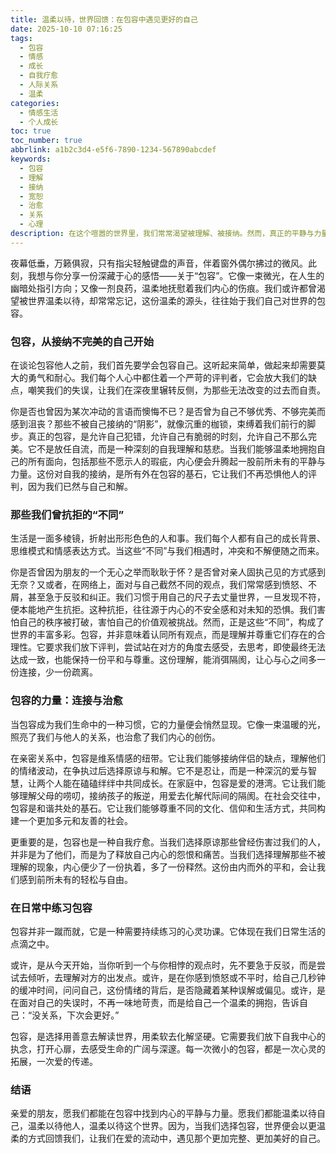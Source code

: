 ```yaml
---
title: 温柔以待，世界回馈：在包容中遇见更好的自己
date: 2025-10-10 07:16:25
tags:
  - 包容
  - 情感
  - 成长
  - 自我疗愈
  - 人际关系
  - 温柔
categories:
  - 情感生活
  - 个人成长
toc: true
toc_number: true
abbrlink: a1b2c3d4-e5f6-7890-1234-567890abcdef
keywords:
  - 包容
  - 理解
  - 接纳
  - 宽恕
  - 治愈
  - 关系
  - 心理
description: 在这个喧嚣的世界里，我们常常渴望被理解、被接纳。然而，真正的平静与力量，或许正藏在我们内心深处那份对“包容”的理解与实践中。它不仅仅是对他人的宽宏大量，更是对自己过往、对世间万象的温柔以待。当我们学会包容，便是在为心灵打开一扇窗，让阳光洒进来，让爱流动起来，最终，在这份温柔的回馈中，遇见一个更加完整、更加美好的自己。
---
```


夜幕低垂，万籁俱寂，只有指尖轻触键盘的声音，伴着窗外偶尔拂过的微风。此刻，我想与你分享一份深藏于心的感悟——关于“包容”。它像一束微光，在人生的幽暗处指引方向；又像一剂良药，温柔地抚慰着我们内心的伤痕。我们或许都曾渴望被世界温柔以待，却常常忘记，这份温柔的源头，往往始于我们自己对世界的包容。

### 包容，从接纳不完美的自己开始

在谈论包容他人之前，我们首先要学会包容自己。这听起来简单，做起来却需要莫大的勇气和耐心。我们每个人心中都住着一个严苛的评判者，它会放大我们的缺点，嘲笑我们的失误，让我们在深夜里辗转反侧，为那些无法改变的过去而自责。

你是否也曾因为某次冲动的言语而懊悔不已？是否曾为自己不够优秀、不够完美而感到沮丧？那些不被自己接纳的“阴影”，就像沉重的枷锁，束缚着我们前行的脚步。真正的包容，是允许自己犯错，允许自己有脆弱的时刻，允许自己不那么完美。它不是放任自流，而是一种深刻的自我理解和慈悲。当我们能够温柔地拥抱自己的所有面向，包括那些不愿示人的瑕疵，内心便会升腾起一股前所未有的平静与力量。这份对自我的接纳，是所有外在包容的基石，它让我们不再恐惧他人的评判，因为我们已然与自己和解。

### 那些我们曾抗拒的“不同”

生活是一面多棱镜，折射出形形色色的人和事。我们每个人都有自己的成长背景、思维模式和情感表达方式。当这些“不同”与我们相遇时，冲突和不解便随之而来。

你是否曾因为朋友的一个无心之举而耿耿于怀？是否曾对亲人固执己见的方式感到无奈？又或者，在网络上，面对与自己截然不同的观点，我们常常感到愤怒、不屑，甚至急于反驳和纠正。我们习惯于用自己的尺子去丈量世界，一旦发现不符，便本能地产生抗拒。这种抗拒，往往源于内心的不安全感和对未知的恐惧。我们害怕自己的秩序被打破，害怕自己的价值观被挑战。然而，正是这些“不同”，构成了世界的丰富多彩。包容，并非意味着认同所有观点，而是理解并尊重它们存在的合理性。它要求我们放下评判，尝试站在对方的角度去感受，去思考，即使最终无法达成一致，也能保持一份平和与尊重。这份理解，能消弭隔阂，让心与心之间多一份连接，少一份疏离。

### 包容的力量：连接与治愈

当包容成为我们生命中的一种习惯，它的力量便会悄然显现。它像一束温暖的光，照亮了我们与他人的关系，也治愈了我们内心的创伤。

在亲密关系中，包容是维系情感的纽带。它让我们能够接纳伴侣的缺点，理解他们的情绪波动，在争执过后选择原谅与和解。它不是忍让，而是一种深沉的爱与智慧，让两个人能在磕磕绊绊中共同成长。在家庭中，包容是爱的港湾。它让我们能够理解父母的唠叨，接纳孩子的叛逆，用爱去化解代际间的隔阂。在社会交往中，包容是和谐共处的基石。它让我们能够尊重不同的文化、信仰和生活方式，共同构建一个更加多元和友善的社会。

更重要的是，包容也是一种自我疗愈。当我们选择原谅那些曾经伤害过我们的人，并非是为了他们，而是为了释放自己内心的怨恨和痛苦。当我们选择理解那些不被理解的现象，内心便少了一份执着，多了一份释然。这份由内而外的平和，会让我们感到前所未有的轻松与自由。

### 在日常中练习包容

包容并非一蹴而就，它是一种需要持续练习的心灵功课。它体现在我们日常生活的点滴之中。

或许，是从今天开始，当你听到一个与你相悖的观点时，先不要急于反驳，而是尝试去倾听，去理解对方的出发点。或许，是在你感到愤怒或不平时，给自己几秒钟的缓冲时间，问问自己，这份情绪的背后，是否隐藏着某种误解或偏见。或许，是在面对自己的失误时，不再一味地苛责，而是给自己一个温柔的拥抱，告诉自己：“没关系，下次会更好。”

包容，是选择用善意去解读世界，用柔软去化解坚硬。它需要我们放下自我中心的执念，打开心扉，去感受生命的广阔与深邃。每一次微小的包容，都是一次心灵的拓展，一次爱的传递。

### 结语

亲爱的朋友，愿我们都能在包容中找到内心的平静与力量。愿我们都能温柔以待自己，温柔以待他人，温柔以待这个世界。因为，当我们选择包容，世界便会以更温柔的方式回馈我们，让我们在爱的流动中，遇见那个更加完整、更加美好的自己。